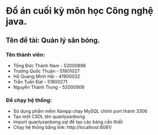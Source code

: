# Đồ án cuối kỳ môn học Công nghệ java.

## Tên đề tài: Quản lý sân bóng. 

### Tên thành viên:
- Tống Đức Thành Nam - 52000896
- Trương Quốc Thuận - 51801027
- Hồ Quang Minh Hải - 41900032
- Trần Tuấn Đạt - 51800271
- Nguyễn Thành Trung - 52000906

### Để chạy hệ thống: 
- Sử dụng phầm mềm Xampp chạy MySQL chỉnh port thành 3306
- Tạo một CSDL tên quanlysanbong
- Import quanlysanbong.sql để tạo các bảng cần thiết
- Chạy hệ thống bằng link: http://localhost:8081/
